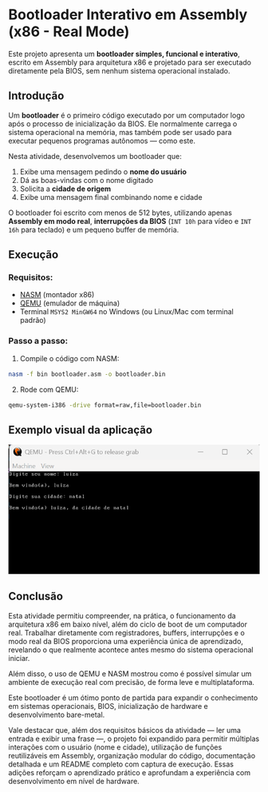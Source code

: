 # Bootloader Interativo em Assembly (x86 - Real Mode)

Este projeto apresenta um **bootloader simples, funcional e interativo**, escrito em Assembly para arquitetura x86 e projetado para ser executado diretamente pela BIOS, sem nenhum sistema operacional instalado.

## Introdução

Um **bootloader** é o primeiro código executado por um computador logo após o processo de inicialização da BIOS. Ele normalmente carrega o sistema operacional na memória, mas também pode ser usado para executar pequenos programas autônomos — como este.

Nesta atividade, desenvolvemos um bootloader que:
1. Exibe uma mensagem pedindo o **nome do usuário**
2. Dá as boas-vindas com o nome digitado
3. Solicita a **cidade de origem**
4. Exibe uma mensagem final combinando nome e cidade

O bootloader foi escrito com menos de 512 bytes, utilizando apenas **Assembly em modo real**, **interrupções da BIOS** (`INT 10h` para vídeo e `INT 16h` para teclado) e um pequeno buffer de memória.

## Execução

### Requisitos:

- [NASM](https://www.nasm.us/) (montador x86)
- [QEMU](https://www.qemu.org/) (emulador de máquina)
- Terminal `MSYS2 MinGW64` no Windows (ou Linux/Mac com terminal padrão)

### Passo a passo:

1. Compile o código com NASM:

```bash
nasm -f bin bootloader.asm -o bootloader.bin
```

2. Rode com QEMU:

```bash
qemu-system-i386 -drive format=raw,file=bootloader.bin
```

## Exemplo visual da aplicação

![Execução da aplicação](aplicacao.png)


## Conclusão

Esta atividade permitiu compreender, na prática, o funcionamento da arquitetura x86 em baixo nível, além do ciclo de boot de um computador real. Trabalhar diretamente com registradores, buffers, interrupções e o modo real da BIOS proporciona uma experiência única de aprendizado, revelando o que realmente acontece antes mesmo do sistema operacional iniciar.

Além disso, o uso de QEMU e NASM mostrou como é possível simular um ambiente de execução real com precisão, de forma leve e multiplataforma.

Este bootloader é um ótimo ponto de partida para expandir o conhecimento em sistemas operacionais, BIOS, inicialização de hardware e desenvolvimento bare-metal.

Vale destacar que, além dos requisitos básicos da atividade — ler uma entrada e exibir uma frase —, o projeto foi expandido para permitir múltiplas interações com o usuário (nome e cidade), utilização de funções reutilizáveis em Assembly, organização modular do código, documentação detalhada e um README completo com captura de execução. Essas adições reforçam o aprendizado prático e aprofundam a experiência com desenvolvimento em nível de hardware.
